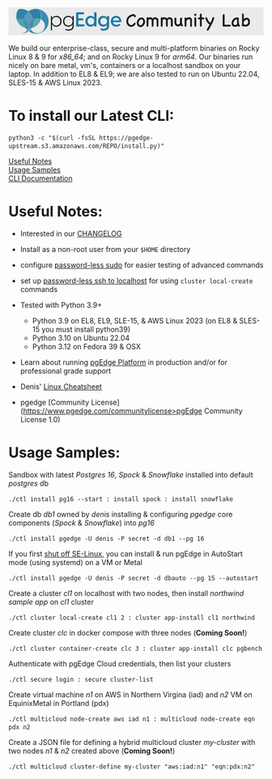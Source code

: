 
![# pgEdge Community Lab](img/community-lab-banner.png)

We build our enterprise-class, secure and multi-platform binaries on Rocky Linux 8 & 9 for *x86_64*; and on Rocky Linux 9 for *arm64*.   Our binaries run nicely on bare metal, vm's, containers or a localhost sandbox on your laptop.  In addition to EL8 & EL9; we are also tested to run on Ubuntu 22.04, SLES-15 & AWS Linux 2023.

# To install our Latest CLI:

```
python3 -c "$(curl -fsSL https://pgedge-upstream.s3.amazonaws.com/REPO/install.py)"
```

[Useful Notes](#useful-notes)<br>
[Usage Samples](#usage-samples)<br>
[CLI Documentation](https://github.com/pgedge/nodectl/blob/REL24_STABLE/cli/README.md)

# Useful Notes:
- Interested in our [CHANGELOG](https://github.com/pgEdge/nodectl/blob/REL24_STABLE/CHANGELOG.md)

- Install as a non-root user from your `$HOME` directory

- configure [password-less sudo](http://lussier.io/index.php/2023/04/07/passwordless-sudo/) for easier testing of advanced commands

- set up [password-less ssh to localhost](http://lussier.io/index.php/2023/06/07/passwordless-ssh-to-localhost-2) for using `cluster local-create` commands

- Tested with Python 3.9+ 
  - Python 3.9 on EL8, EL9, SLE-15, & AWS Linux 2023 (on EL8 & SLES-15 you must install python39)
  - Python 3.10 on Ubuntu 22.04
  - Python 3.12 on Fedora 39 & OSX

- Learn about running [pgEdge Platform](https://www.pgedge.com/products/pgedge-platform) in production and/or for professional grade support

- Denis' [Linux Cheatsheet](https://blog.pgedge.org)

- pgedge [Community License](https://www.pgedge.com/communitylicense>pgEdge Community License 1.0)



# Usage Samples:

Sandbox with latest *Postgres 16*, *Spock* & *Snowflake* installed into default *postgres* db<br>
```
./ctl install pg16 --start : install spock : install snowflake
```

Create db *db1* owned by *denis* installing & configuring *pgedge* core components (*Spock* & *Snowflake*) into *pg16*

```
./ctl install pgedge -U denis -P secret -d db1 --pg 16
```

If you first [shut off SE-Linux](http://lussier.io/index.php/2023/04/07/passwordless-sudo/), you can install & run pgEdge in AutoStart mode (using systemd) on a VM or Metal

```
./ctl install pgedge -U denis -P secret -d dbauto --pg 15 --autostart
```


Create a cluster *cl1* on localhost with two nodes, then install *northwind sample app* on *cl1* cluster

```
./ctl cluster local-create cl1 2 : cluster app-install cl1 northwind
```

Create cluster *clc* in docker compose with three nodes (**Coming Soon!**)
```
./ctl cluster container-create clc 3 : cluster app-install clc pgbench
```

Authenticate with pgEdge Cloud credentials, then list your clusters
```
./ctl secure login : secure cluster-list
```

Create virtual machine *n1* on AWS in Northern Virgina (iad) and *n2* VM on EquinixMetal in Portland (pdx)
```
./ctl multicloud node-create aws iad n1 : multicloud node-create eqn pdx n2
```

Create a JSON file for defining a hybrid multicloud cluster *my-cluster* with two nodes *n1* & *n2* created above (**Coming Soon!**)
```
./ctl multicloud cluster-define my-cluster "aws:iad:n1" "eqn:pdx:n2"
```
